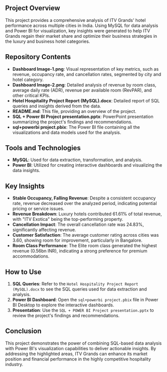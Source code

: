
## Project Overview
This project provides a comprehensive analysis of ITV Grands' hotel performance across multiple cities in India. Using MySQL for data analysis and Power BI for visualization, key insights were generated to help ITV Grands regain their market share and optimize their business strategies in the luxury and business hotel categories.

## Repository Contents
- **Dashboard Image-1.png**: Visual representation of key metrics, such as revenue, occupancy rate, and cancellation rates, segmented by city and hotel category.
- **Dashboard Image-2.png**: Detailed analysis of revenue by room class, average daily rate (ADR), revenue per available room (RevPAR), and other critical KPIs.
- **Hotel Hospitality Project Report (MySQL).docx**: Detailed report of SQL queries and insights derived from the data.
- **README.md**: This file, providing an overview of the project.
- **SQL + Power BI Project presentation.pptx**: PowerPoint presentation summarizing the project's findings and recommendations.
- **sql+powerbi project.pbix**: The Power BI file containing all the visualizations and data models used for the analysis.

## Tools and Technologies
- **MySQL**: Used for data extraction, transformation, and analysis.
- **Power BI**: Utilized for creating interactive dashboards and visualizing the data insights.

## Key Insights
- **Stable Occupancy, Falling Revenue**: Despite a consistent occupancy rate, revenue decreased over the analyzed period, indicating potential pricing or service issues.
- **Revenue Breakdown**: Luxury hotels contributed 61.61% of total revenue, with "ITV Exotica" being the top-performing property.
- **Cancellation Impact**: The overall cancellation rate was 24.83%, significantly affecting revenue.
- **Customer Satisfaction**: The average customer rating across cities was 3.60, showing room for improvement, particularly in Bangalore.
- **Room Class Performance**: The Elite room class generated the highest revenue (0.56bn INR), indicating a strong preference for premium accommodations.

## How to Use
1. **SQL Queries**: Refer to the `Hotel Hospitality Project Report (MySQL).docx` to see the SQL queries used for data extraction and analysis.
2. **Power BI Dashboard**: Open the `sql+powerbi project.pbix` file in Power BI Desktop to explore the interactive dashboards.
3. **Presentation**: Use the `SQL + POWER BI Project presentation.pptx` to review the project's findings and recommendations.

## Conclusion
This project demonstrates the power of combining SQL-based data analysis with Power BI's visualization capabilities to deliver actionable insights. By addressing the highlighted areas, ITV Grands can enhance its market position and financial performance in the highly competitive hospitality industry.



